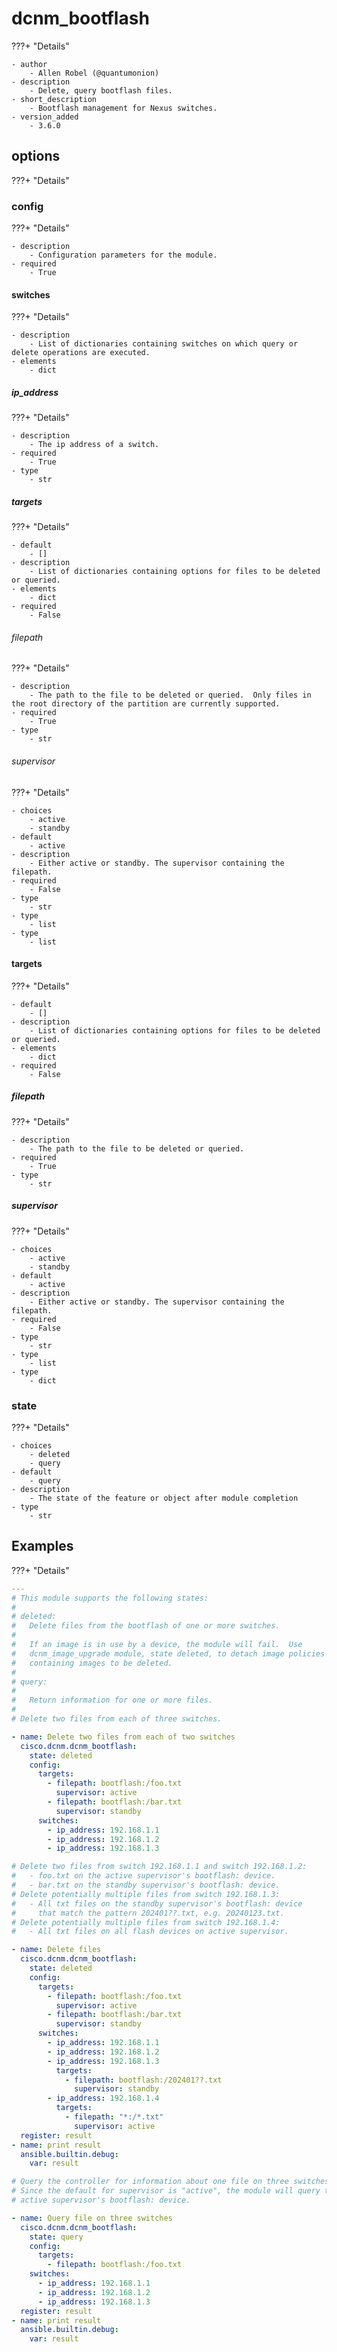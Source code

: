 # dcnm_bootflash

???+ "Details"

    - author
        - Allen Robel (@quantumonion)
    - description
        - Delete, query bootflash files.
    - short_description
        - Bootflash management for Nexus switches.
    - version_added
        - 3.6.0


## options

???+ "Details"


### config

???+ "Details"

    - description
        - Configuration parameters for the module.
    - required
        - True

#### switches

???+ "Details"

    - description
        - List of dictionaries containing switches on which query or delete operations are executed.
    - elements
        - dict

##### ip_address

???+ "Details"

    - description
        - The ip address of a switch.
    - required
        - True
    - type
        - str

##### targets

???+ "Details"

    - default
        - []
    - description
        - List of dictionaries containing options for files to be deleted or queried.
    - elements
        - dict
    - required
        - False

###### filepath

???+ "Details"

    - description
        - The path to the file to be deleted or queried.  Only files in the root directory of the partition are currently supported.
    - required
        - True
    - type
        - str

###### supervisor

???+ "Details"

    - choices
        - active
        - standby
    - default
        - active
    - description
        - Either active or standby. The supervisor containing the filepath.
    - required
        - False
    - type
        - str
    - type
        - list
    - type
        - list

#### targets

???+ "Details"

    - default
        - []
    - description
        - List of dictionaries containing options for files to be deleted or queried.
    - elements
        - dict
    - required
        - False

##### filepath

???+ "Details"

    - description
        - The path to the file to be deleted or queried.
    - required
        - True
    - type
        - str

##### supervisor

???+ "Details"

    - choices
        - active
        - standby
    - default
        - active
    - description
        - Either active or standby. The supervisor containing the filepath.
    - required
        - False
    - type
        - str
    - type
        - list
    - type
        - dict

### state

???+ "Details"

    - choices
        - deleted
        - query
    - default
        - query
    - description
        - The state of the feature or object after module completion
    - type
        - str

## Examples

???+ "Details"

``` yaml
---
# This module supports the following states:
#
# deleted:
#   Delete files from the bootflash of one or more switches.
#
#   If an image is in use by a device, the module will fail.  Use
#   dcnm_image_upgrade module, state deleted, to detach image policies
#   containing images to be deleted.
#
# query:
#
#   Return information for one or more files.
#
# Delete two files from each of three switches.

- name: Delete two files from each of two switches
  cisco.dcnm.dcnm_bootflash:
    state: deleted
    config:
      targets:
        - filepath: bootflash:/foo.txt
          supervisor: active
        - filepath: bootflash:/bar.txt
          supervisor: standby
      switches:
        - ip_address: 192.168.1.1
        - ip_address: 192.168.1.2
        - ip_address: 192.168.1.3

# Delete two files from switch 192.168.1.1 and switch 192.168.1.2:
#   - foo.txt on the active supervisor's bootflash: device.
#   - bar.txt on the standby supervisor's bootflash: device.
# Delete potentially multiple files from switch 192.168.1.3:
#   - All txt files on the standby supervisor's bootflash: device
#     that match the pattern 202401??.txt, e.g. 20240123.txt.
# Delete potentially multiple files from switch 192.168.1.4:
#   - All txt files on all flash devices on active supervisor.

- name: Delete files
  cisco.dcnm.dcnm_bootflash:
    state: deleted
    config:
      targets:
        - filepath: bootflash:/foo.txt
          supervisor: active
        - filepath: bootflash:/bar.txt
          supervisor: standby
      switches:
        - ip_address: 192.168.1.1
        - ip_address: 192.168.1.2
        - ip_address: 192.168.1.3
          targets:
            - filepath: bootflash:/202401??.txt
              supervisor: standby
        - ip_address: 192.168.1.4
          targets:
            - filepath: "*:/*.txt"
              supervisor: active
  register: result
- name: print result
  ansible.builtin.debug:
    var: result

# Query the controller for information about one file on three switches.
# Since the default for supervisor is "active", the module will query the
# active supervisor's bootflash: device.

- name: Query file on three switches
  cisco.dcnm.dcnm_bootflash:
    state: query
    config:
      targets:
        - filepath: bootflash:/foo.txt
    switches:
      - ip_address: 192.168.1.1
      - ip_address: 192.168.1.2
      - ip_address: 192.168.1.3
  register: result
- name: print result
  ansible.builtin.debug:
    var: result

```
